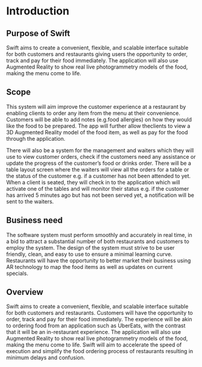 # Introduction

## Purpose of Swift
Swift aims to create a convenient, flexible, and scalable interface suitable for both customers and restaurants giving users the opportunity to order, track and pay for their food immediately. The application will also use Augmented Reality to show real live photogrammetry models of the food, making the menu come to life.

## Scope
This system will aim improve the customer experience at a restaurant by enabling clients to order any item from the menu at their convenience. Customers will be able to add notes (e.g.food allergies) on how they would like the food to be prepared. The app will further allow theclients to view a 3D Augmented Reality model of the food item, as well as pay for the food through the application.

There will also be a system for the management and waiters which they will use to view customer orders, check if the customers need any assistance or update the progress of the customer’s food or drinks order. There will be a table layout screen where the waiters will view all the orders for a table or the status of the customer e.g. if a customer has not been attended to yet.  When a client is seated, they will check in to the application which will activate one of the tables and will monitor their status e.g. if the customer has arrived 5 minutes ago but has not been served yet, a notification will be sent to the waiters. 

## Business need
The software system must perform smoothly and accurately in real time, in a bid to attract  a substantial number of both restaurants and customers to employ the system. The design of the system must strive to be user friendly, clean, and easy to use to ensure a minimal learning curve. Restaurants will have the opportunity to better market their business using AR technology to map the food items as well as updates on current specials.

## Overview
Swift aims to create a convenient, flexible, and scalable interface suitable for both customers and restaurants.  Customers will have the opportunity to order, track and pay for their food immediately. The experience will be akin to ordering food from an application such as UberEats, with the contrast that it will be an in-restaurant experience. The application will also use Augmented Reality to show real live photogrammetry models of the food, making the menu come to life. Swift will aim to accelerate the speed of execution and simplify the food ordering process of restaurants resulting in minimum delays and confusion. 